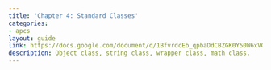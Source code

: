 ```yaml
---
title: 'Chapter 4: Standard Classes'
categories:
- apcs
layout: guide
link: https://docs.google.com/document/d/1BfvrdcEb_qpbaDdCBZGK0Y50W6xVGoDifZJJ8DOi7uU/
description: Object class, string class, wrapper class, math class.
---
```



